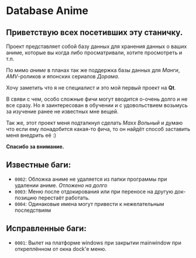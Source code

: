 Database Anime
==============

Приветствую всех посетивших эту станичку.
-----------------------------------------
Проект представляет собой базу данных для хранения данных о ваших аниме, которые
вы когда либо просматривали, хотите просмотреть и т.п.

По мимо *аниме* в планах так же поддержка базы данных для *Манги*, *AMV*-роликов и
японских сериалов *Дорама*.

Хочу заметить что я не специалист и это мой первый проект на **Qt**.

В свяви с чем, особо сложные фичи могут вводится о-очень долго и не все сразу.
Но я заинтересован в обучении и с удовольствием возьмусь за изучение ранее
не известных мне вещей.

Так же, этот проект меня подталкнул сделать *Maxx Вольный* и думаю что если
ему понадобится какая-то фича, то он найдёт способ заставить меня внедрить её :)

**Спасибо за внимание.**

**Известные баги:**
---------------

* `0002`: Обложка аниме не удаляется из папки программы при удалении аниме. *Отложено на долго*
* `0003`: Меню после отдокирования или при переносе на другую док-позицию перестаёт работать.
* `0004`: Одинаковые имена могут привести к нежелательным последствиям

**Исправленные баги:**
------------------

* `0001`: Вылет на платформе windows при закрытии mainwindow при откреплённом от окна dock'е меню.
